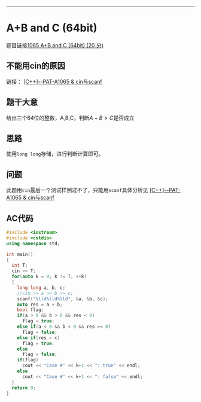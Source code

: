 ---
# A+B and C (64bit)
题目链接[1065 A+B and C (64bit) (20 分)](https://pintia.cn/problem-sets/994805342720868352/problems/994805406352654336)

## 不能用cin的原因

链接：
[[C++]--PAT-A1065 & cin与scanf](https://www.lip0041.top/2021/02/cpp-pat-a1065/ "[C++]--PAT-A1065 & cin与scanf")

## 题干大意

给出三个64位的整数，A,B,C，判断$A+B>C$是否成立

## 思路

使用`long long`存储，进行判断计算即可。

## 问题

此题用`cin`最后一个测试样例过不了，只能用`scanf`具体分析见
[[C++]--PAT-A1065 & cin与scanf](https://www.lip0041.top/2021/02/cpp-pat-a1065/ "[C++]--PAT-A1065 & cin与scanf")

## AC代码
```cpp linenums="1"
#include <iostream>
#include <cstdio>
using namespace std;

int main()
{
  int T;
  cin >> T;
  for(auto k = 0; k != T; ++k)
  {
    long long a, b, c;
    //cin >> a >> b >> c;
    scanf("%lld%lld%lld", &a, &b, &c);
    auto res = a + b;
    bool flag;
    if(a > 0 && b > 0 && res < 0)
      flag = true;
    else if(a < 0 && b < 0 && res >= 0)
      flag = false;
    else if(res > c)
      flag = true;
    else 
      flag = false;
    if(flag)
      cout << "Case #" << k+1 << ": true" << endl;
    else
      cout << "Case #" << k+1 << ": false" << endl;
  }
  return 0;
}
```
